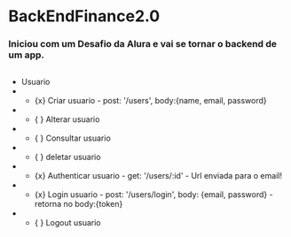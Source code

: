 # BackEndFinance2.0
### Iniciou com um Desafio da Alura e vai se tornar o backend de um app.
##

 - Usuario
 - - {x} Criar usuario - post: '/users', body:{name, email, password}
 - - { } Alterar usuario
 - - { } Consultar usuario
 - - { } deletar usuario
 - - {x} Authenticar usuario - get: '/users/:id' - Url enviada para o email!
 - - {x} Login usuario - post: '/users/login', body: {email, password} - retorna no body:{token}
 - - { } Logout usuario
